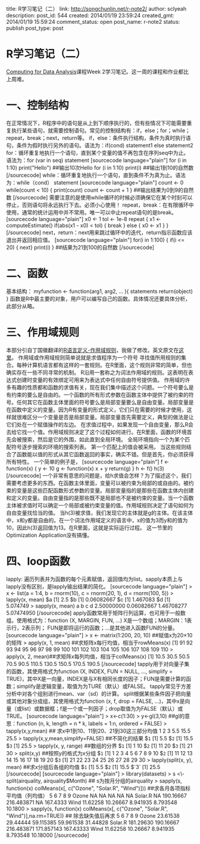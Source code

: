 title: R学习笔记（二）
link: http://songchunlin.net/r-note2/
author: sclyeah
description: 
post_id: 544
created: 2014/01/19 23:59:24
created_gmt: 2014/01/19 15:59:24
comment_status: open
post_name: r-note2
status: publish
post_type: post

# R学习笔记（二）

[Computing for Data Analysis](https://www.coursera.org/course/compdata)课程Week 2学习笔记。这一周的课程和作业都比上周难。 

# 一、控制结构

在正常情况下，R程序中的语句是从上到下顺序执行的，但有些情况下可能需要重复执行某些语句，就需要控制语句。常见的控制结构有：if，else；for；while；repeat，break；next，return等。 if，else：条件执行结构，条件为真时执行语句，条件为假时执行另外的语句。语法为：if(cond) statement1 else statement2 for：循环重复地执行一个语句，直到某个变量的值不再包含在序列seq中为止。语法为：for (var in seq) statement [sourcecode language="plain"] for (i in 1:10) print("Hello") ##输出10次Hello for (i in 1:10) print(i) ##输出1到10的自然数 [/sourcecode] while：循环重复地执行一个语句，直到条件不为真为止。语法为：while（cond） statement [sourcecode language="plain"] count <\- 0 while(count < 10) { print(count) count <\- count + 1 } ##输出结果为0到9的自然数 [/sourcecode] 需要注意的是使用while循环的时候必须确保它在某个时刻可以停止，否则语句将永远执行下去。必须小心使用！ repeat，break：在有限循环中使用，通常的统计运用中并不常用。唯一可以中止repeat语句的是break。 [sourcecode language="plain"] x0 <\- 1 tol <\- 1e-8 repeat { x1 <\- computeEstimate() if(abs(x1 - x0) < tol) { break } else { x0 <\- x1 } } [/sourcecode] next，return：next用来跳过循环中的迭代，return指示函数应该退出并返回相应值。 [sourcecode language="plain"] for(i in 1:100) { if(i <= 20) { next} print(i) } ##结果为21到100的自然数 [/sourcecode] 

# 二、函数

基本结构： myfunction <\- function(arg1, arg2, ... ){ statements return(object) } 函数是R中最主要的对象，用户可以编写自己的函数。具体情况还要具体分析，此部分从略。 

# 三、作用域规则

本部分引自丁国徽翻译的[R语言定义-作用域规则](http://www.biosino.org/R/R-doc/R-lang/Scope.html#Scope)，我做了修改。英文原文在[这里](http://cran.r-project.org/doc/manuals/r-release/R-lang.html#Scope)。 作用域或作用域规则简单说就是求值程序为一个符号 寻找值所用规则的集合。每种计算机语言都有这样的一套规则。在R里面，这个规则非常的简单，但也确实存在一些不同寻常的机制。 R沿用一套称之为词法作用域的规则。这表明在表达式创建时变量的有效绑定可用来为表达式中任何自由符号提供值。 作用域的许多有趣的性质都和函数的求值有关，现在我们集中描述这个问题。一个符号要么是有约束的要么是自由的。一个函数的所有形式参数在函数主体中提供了被约束的符号。任何其它在函数主体里面的符号要么是局部变量要么是自由变量。局部变量是在函数中定义的变量。因为R有变量的形式定义，它们只在需要的时候才使用，这样就很难区分一个变量是否是局部变量。局部变量首先需要定义，典型的做法是让它们处在一个赋值操作的左边。 在求值过程中，如果发现一个自由变量，那么R会去给它找一个值。作用域规则决定了这个过程如何进行。在R里面，函数的环境首先会被搜索，然后是它的外围，如此直到全局环境。 全局环境指向一个为某个匹配符号逐步搜索的环境的搜索列表。 第一个匹配上的值会被采用。 当这些规则结合了函数能以值的形式从其它函数返回的事实，确实不错。但是首先，你必须获得所有特性。 一个简单的例子是， [sourcecode language="plain"] f <\- function(x) { y <\- 10 g <\- function(x) x + y return(g) } h <\- f() h(3) [/sourcecode] 一个非常有意思的问题是，给h求值会怎样？为了描述这个，我们需要考虑更多的东西。在函数主体里面，变量可以被约束为局部的或自由的。被约束的变量是这些匹配函数形式参数的变量。局部变量指的是那些在函数主体内创建和定义的变量。自由变量指的是那些既不是局部也不是被约束的变量。当一个函数主体被求值时可以确定一个局部或被约束变量的值。作用域规则决定了语句如何为自由变量找恰当的值。 当h(3)被求值，我们发现它的主体就是g的主体。在该主体中，x和y都是自由的。在一个词法作用域定义的语言中，x的值为3而y和的值为10，因此h(3)返回值为13。在R里面，这就是实际运行过程。 这一节里的Optimization Application没有搞懂。 

# 四、loop函数

lapply: 遍历列表并为函数的每个元素赋值，返回值均为list。sapply本质上与lapply没有区别，是lapply输出结果的简化。 [sourcecode language="plain"] > x <\- list(a = 1:4, b = rnorm(10), c = rnorm(20, 1), d = rnorm(100, 5)) > lapply(x, mean) $a [1] 2.5 $b [1] 0.06082667 $c [1] 1.467083 $d [1] 5.074749 > sapply(x, mean) a b c d 2.50000000 0.06082667 1.46708277 5.07474950 [/sourcecode] apply函数常用于矩阵行列运算，也可用于一般数组。使用格式为：function (X, MARGIN, FUN, ...) X是一个数组；MARGIN：1表示行，2表示列； FUN是即将运行的函数；...是其他进入函数FUN的分量。 [sourcecode language="plain"] > x <\- matrix(1:200, 20, 10) ##赋值x为20×10的矩阵 > apply(x, 1, mean) ##求矩阵x每行均值，相当于rowMeans(x) [1] 91 92 93 94 95 96 97 98 99 100 101 102 103 104 105 106 107 108 109 110 > apply(x, 2, mean)##求矩阵x每列均值，相当于colMeans(x) [1] 10.5 30.5 50.5 70.5 90.5 110.5 130.5 150.5 170.5 190.5 [/sourcecode] tapply用于对向量子集的函数，其使用格式为function (X, INDEX, FUN = NULL, ..., simplify = TRUE)，其中X是一向量，INDEX是与X有相同长度的因子；FUN是需要计算的函数；simplify是逻辑变量，取值为为TURE（默认）或FALSE。 tapply常见于方差分析中对各个组别进行mean、var（sd）的计算。 split根据某些条件因子把向量或其他对象分成组，其使用格式为function (x, f, drop = FALSE, ...)，其中x是向量（或list）或数据框；f是一个或一列因子；drop取值为为FALSE（默认）或TRUE。 [sourcecode language="plain"] > x<-c(1:30) > y<-gl(3,10) ##gl的意思：function (n, k, length = n * k, labels = 1:n, ordered = FALSE) > tapply(x,y,mean) ## 求x中1到10、11到20、21到30这三部分均值 1 2 3 5.5 15.5 25.5 > tapply(x,y,mean,simplify=FALSE) ##不简化的结果 $`1` [1] 5.5 $`2` [1] 15.5 $`3` [1] 25.5 > tapply(x, y, range) ##数组的分界 $`1` [1] 1 10 $`2` [1] 11 20 $`3` [1] 21 30 > split(x,y) ##按照y的格式为x分组 $`1` [1] 1 2 3 4 5 6 7 8 9 10 $`2` [1] 11 12 13 14 15 16 17 18 19 20 $`3` [1] 21 22 23 24 25 26 27 28 29 30 > lapply(split(x, y), mean) ##求x分组后各组的均值 $`1` [1] 5.5 $`2` [1] 15.5 $`3` [1] 25.5 [/sourcecode] [sourcecode language="plain"] > library(datasets) > s <\- split(airquality, airquality$Month) ## s为按月分组的airquality > sapply(s, function(x) colMeans(x[, c("Ozone", "Solar.R", "Wind")])) ##求各月各项指标平均值（列均值） 5 6 7 8 9 Ozone NA NA NA NA NA Solar.R NA 190.16667 216.483871 NA 167.4333 Wind 11.62258 10.26667 8.941935 8.793548 10.1800 > sapply(s, function(x) colMeans(x[, c("Ozone", "Solar.R", "Wind")],na.rm=TRUE)) ## 除去缺失值后再求 5 6 7 8 9 Ozone 23.61538 29.44444 59.115385 59.961538 31.44828 Solar.R 181.29630 190.16667 216.483871 171.857143 167.43333 Wind 11.62258 10.26667 8.941935 8.793548 10.18000 [/sourcecode]